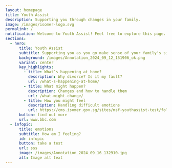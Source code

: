 ```yaml
---
layout: homepage
title: Youth Assist
description: Supporting you through changes in your family.
image: /images/isomer-logo.svg
permalink: /
notification: Welcome to Youth Assist! Feel free to explore this page.
sections:
  - hero:
      title: Youth Assist
      subtitle: Supporting you as you go make sense of your family's situation.
      background: /images/Annotation_2024_09_12_151906_ok.png
      variant: center
      key_highlights:
        - title: What’s happening at home?
          description: Why divorce? Is it my fault?
          url: /what-s-happening-at-home/
        - title: What might happen?
          description: Changes and how to handle them
          url: /what-might-change/
        - title: How you might feel
          description: Handling difficult emotions
          url: https://cms.isomer.gov.sg/sites/msf-youthassist-test/folders/how-you-might-feel
      button: find out more
      url: www.bbc.com
  - infopic:
      title: emotions
      subtitle: How am I feeling?
      id: infopic
      button: take a test
      url: sss
      image: /images/Annotation_2024_09_16_132910.jpg
      alt: Image alt text
---
```

